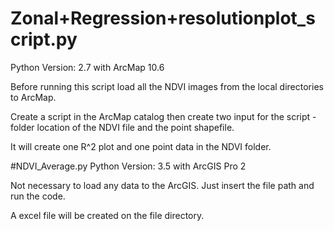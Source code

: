 # Zonal+Regression+resolutionplot_script.py
Python Version: 2.7 with ArcMap 10.6

Before running this script load all the NDVI images from the local directories to ArcMap. 

Create a script in the ArcMap catalog then create two input for the script - folder location of the NDVI file and the point shapefile.

It will create one R^2 plot and one point data in the NDVI folder.


#NDVI_Average.py
Python Version: 3.5 with ArcGIS Pro 2

Not necessary to load any data to the ArcGIS. Just insert the file path and run the code.

A excel file will be created on the file directory.
